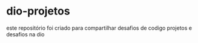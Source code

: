 # dio-projetos
este repositório foi criado para compartilhar desafios de codigo 
projetos e desafios na dio
